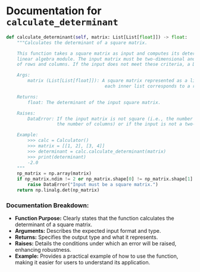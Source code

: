 # Documentation for `calculate_determinant`

```python
def calculate_determinant(self, matrix: List[List[float]]) -> float:
    """Calculates the determinant of a square matrix.

    This function takes a square matrix as input and computes its determinant using NumPy's 
    linear algebra module. The input matrix must be two-dimensional and have the same number 
    of rows and columns. If the input does not meet these criteria, a DataError is raised.

    Args:
        matrix (List[List[float]]): A square matrix represented as a list of lists, where 
                                     each inner list corresponds to a row of the matrix.

    Returns:
        float: The determinant of the input square matrix.

    Raises:
        DataError: If the input matrix is not square (i.e., the number of rows does not equal 
                   the number of columns) or if the input is not a two-dimensional list.

    Example:
        >>> calc = Calculator()
        >>> matrix = [[1, 2], [3, 4]]
        >>> determinant = calc.calculate_determinant(matrix)
        >>> print(determinant)
        -2.0
    """
    np_matrix = np.array(matrix)
    if np_matrix.ndim != 2 or np_matrix.shape[0] != np_matrix.shape[1]:
        raise DataError("Input must be a square matrix.")
    return np.linalg.det(np_matrix)
``` 

### Documentation Breakdown:
- **Function Purpose:** Clearly states that the function calculates the determinant of a square matrix.
- **Arguments:** Describes the expected input format and type.
- **Returns:** Specifies the output type and what it represents.
- **Raises:** Details the conditions under which an error will be raised, enhancing robustness.
- **Example:** Provides a practical example of how to use the function, making it easier for users to understand its application.